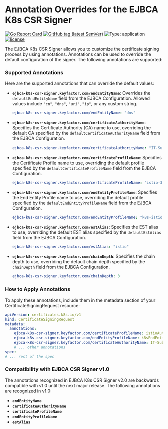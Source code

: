 # Annotation Overrides for the EJBCA K8s CSR Signer

[![Go Report Card](https://goreportcard.com/badge/github.com/Keyfactor/ejbca-k8s-csr-signer)](https://goreportcard.com/report/github.com/Keyfactor/ejbca-k8s-csr-signer) [![GitHub tag (latest SemVer)](https://img.shields.io/github/v/tag/keyfactor/ejbca-k8s-csr-signer?label=release)](https://github.com/keyfactor/ejbca-k8s-csr-signer/releases) ![Type: application](https://img.shields.io/badge/Type-application-informational?style=flat-square) [![license](https://img.shields.io/github/license/keyfactor/ejbca-k8s-csr-signer.svg)]()

The EJBCA K8s CSR Signer allows you to customize the certificate signing process by using annotations. Annotations can be used to override the default configuration of the signer. The following annotations are supported:

### Supported Annotations
Here are the supported annotations that can override the default values:

- **`ejbca-k8s-csr-signer.keyfactor.com/endEntityName`**: Overrides the `defaultEndEntityName` field from the EJBCA Configuration. Allowed values include `"cn"`, `"dns"`, `"uri"`, `"ip"`, or any custom string.

    ```yaml
    ejbca-k8s-csr-signer.keyfactor.com/endEntityName: "dns"
    ```

- **`ejbca-k8s-csr-signer.keyfactor.com/certificateAuthorityName`**: Specifies the Certificate Authority (CA) name to use, overriding the default CA specified by the `defaultCertificateAuthorityName` field from the EJBCA Configuration.

    ```yaml
    ejbca-k8s-csr-signer.keyfactor.com/certificateAuthorityName: "IT-Sub-CA"
    ```

- **`ejbca-k8s-csr-signer.keyfactor.com/certificateProfileName`**: Specifies the Certificate Profile name to use, overriding the default profile specified by the `defaultCertificateProfileName` field from the EJBCA Configuration.

    ```yaml
    ejbca-k8s-csr-signer.keyfactor.com/certificateProfileName: "istio-3d"
    ```

- **`ejbca-k8s-csr-signer.keyfactor.com/endEntityProfileName`**: Specifies the End Entity Profile name to use, overriding the default profile specified by the `defaultEndEntityProfileName` field from the EJBCA Configuration.

    ```yaml
    ejbca-k8s-csr-signer.keyfactor.com/endEntityProfileName: "k8s-istio"
    ```

- **`ejbca-k8s-csr-signer.keyfactor.com/estAlias`**: Specifies the EST alias to use, overriding the default EST alias specified by the `defaultEstAlias` field from the EJBCA Configuration.

    ```yaml
    ejbca-k8s-csr-signer.keyfactor.com/estAlias: "istio"
    ```

- **`ejbca-k8s-csr-signer.keyfactor.com/chainDepth`**: Specifies the chain depth to use, overriding the default chain depth specified by the `chainDepth` field from the EJBCA Configuration.

    ```yaml
    ejbca-k8s-csr-signer.keyfactor.com/chainDepth: 3
    ```

### How to Apply Annotations

To apply these annotations, include them in the metadata section of your CertificateSigningRequest resource:

```yaml
apiVersion: certificates.k8s.io/v1
kind: CertificateSigningRequest
metadata:
  annotations:
    ejbca-k8s-csr-signer.keyfactor.com/certificateProfileName: istioAuth-3d
    ejbca-k8s-csr-signer.keyfactor.com/endEntityProfileName: k8sEndEntity
    ejbca-k8s-csr-signer.keyfactor.com/certificateAuthorityName: IT-Sub-CA
    # ... other annotations
spec:
# ... rest of the spec
```

### Compatibility with EJBCA CSR Signer v1.0

The annotations recognized in EJBCA K8s CSR Signer v2.0 are backwards compatible with v1.0 until the next major release. The following annotations are recognized in v1.0:
- **`endEntityName`**
- **`certificateAuthorityName`**
- **`certificateProfileName`**
- **`endEntityProfileName`**
- **`estAlias`**